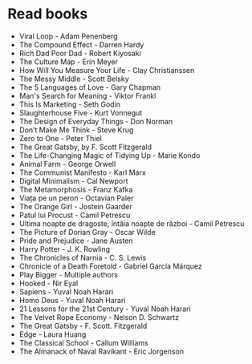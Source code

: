 # Read books
- Viral Loop - Adam Penenberg
- The Compound Effect - Darren Hardy
- Rich Dad Poor Dad - Robert Kiyosaki
- The Culture Map - Erin Meyer
- How Will You Measure Your Life - Clay Christianssen
- The Messy Middle - Scott Belsky
- The 5 Languages of Love - Gary Chapman
- Man's Search for Meaning - Viktor Frankl
- This Is Marketing - Seth Godin
- Slaughterhouse Five - Kurt Vonnegut
- The Design of Everyday Things - Don Norman
- Don’t Make Me Think - Steve Krug
- Zero to One - Peter Thiel
- The Great Gatsby, by F. Scott Fitzgerald 
- The Life-Changing Magic of Tidying Up - Marie Kondo
- Animal Farm - George Orwell
- The Communist Manifesto - Karl Marx
- Digital Minimalism - Cal Newport
- The Metamorphosis - Franz Kafka
- Viața pe un peron - Octavian Paler
- The Orange Girl - Jostein Gaarder
- Patul lui Procust - Camil Petrescu
- Ultima noapte de dragoste, întâia noapte de război - Camil Petrescu
- The Picture of Dorian Gray - Oscar Wilde
- Pride and Prejudice - Jane Austen
- Harry Potter - J. K. Rowling
- The Chronicles of Narnia - C. S. Lewis
- Chronicle of a Death Foretold - Gabriel García Márquez
- Play Bigger - Multiple authors
- Hooked - Nir Eyal
- Sapiens - Yuval Noah Harari
- Homo Deus - Yuval Noah Harari
- 21 Lessons for the 21st Century - Yuval Noah Harari
- The Velvet Rope Economy - Nelson D. Schwartz
- The Great Gatsby - F. Scott. Fitzgerald
- Edge - Laura Huang
- The Classical School - Callum Williams
- The Almanack of Naval Ravikant - Eric Jorgenson
